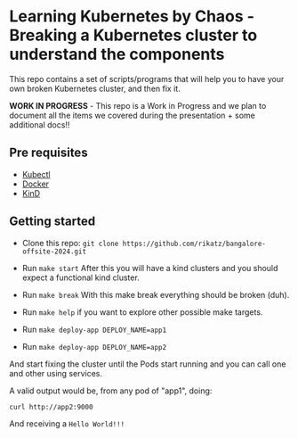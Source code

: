 # Learning Kubernetes by Chaos - Breaking a Kubernetes cluster to understand the components

This repo contains a set of scripts/programs that will help you to have your own
broken Kubernetes cluster, and then fix it.

**WORK IN PROGRESS** - This repo is a Work in Progress and we plan to document all the items we
covered during the presentation + some additional docs!!

## Pre requisites
* [Kubectl](https://www.downloadkubernetes.com/)
* [Docker](https://docs.docker.com/engine/install/)
* [KinD](https://kind.sigs.k8s.io/docs/user/quick-start/#installation)

## Getting started
* Clone this repo: `git clone https://github.com/rikatz/bangalore-offsite-2024.git`
* Run `make start`
After this you will have a kind clusters and you should expect a functional kind cluster.

* Run `make break`
With this make break everything should be broken (duh).

* Run `make help` if you want to explore other possible make targets. 


* Run `make deploy-app DEPLOY_NAME=app1`
* Run `make deploy-app DEPLOY_NAME=app2`


And start fixing the cluster until the Pods start running and you can call one and other
using services.

A valid output would be, from any pod of "app1", doing:
```
curl http://app2:9000
```

And receiving a `Hello World!!!`
